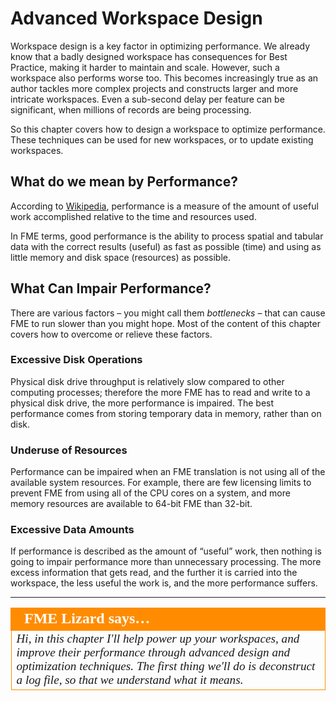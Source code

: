 # Advanced Workspace Design #

Workspace design is a key factor in optimizing performance. We already know that a badly designed workspace has consequences for Best Practice, making it harder to maintain and scale. However, such a workspace also performs worse too. This becomes increasingly true as an author tackles more complex projects and constructs larger and more intricate workspaces. Even a sub-second delay per feature can be significant, when millions of records are being processing. 

So this chapter covers how to design a workspace to optimize performance. These techniques can be used for new workspaces, or to update existing workspaces. 

## What do we mean by Performance? ##

According to [Wikipedia](https://en.wikipedia.org/wiki/Computer_performance), performance is a measure of the amount of useful work accomplished relative to the time and resources used.

In FME terms, good performance is the ability to process spatial and tabular data with the correct results (useful) as fast as possible (time) and using as little memory and disk space (resources) as possible.


## What Can Impair Performance? ##

There are various factors – you might call them *bottlenecks* – that can cause FME to run slower than you might hope. Most of the content of this chapter covers how to overcome or relieve these factors.


### Excessive Disk Operations ###

Physical disk drive throughput is relatively slow compared to other computing processes; therefore the more FME has to read and write to a physical disk drive, the more performance is impaired. The best performance comes from storing temporary data in memory, rather than on disk.

### Underuse of Resources ###

Performance can be impaired when an FME translation is not using all of the available system resources. For example, there are few licensing limits to prevent FME from using all of the CPU cores on a system, and more memory resources are available to 64-bit FME than 32-bit.

### Excessive Data Amounts ###

If performance is described as the amount of “useful” work, then nothing is going to impair performance more than unnecessary processing. The more excess information that gets read, and the further it is carried into the workspace, the less useful the work is, and the more performance suffers.

---

<table style="border-spacing: 0px">
<tr>
<td style="vertical-align:middle;background-color:darkorange;border: 2px solid darkorange">
<i class="fa fa-quote-left fa-lg fa-pull-left fa-fw" style="color:white;padding-right: 12px;vertical-align:text-top"></i>
<span style="color:white;font-size:x-large;font-weight: bold;font-family:serif">FME Lizard says…</span>
</td>
</tr>

<tr>
<td style="border: 1px solid darkorange">
<span style="font-family:serif; font-style:italic; font-size:larger">
Hi, in this chapter I'll help power up your workspaces, and improve their performance through advanced design and optimization techniques. The first thing we'll do is deconstruct a log file, so that we understand what it means.
</span>
</td>
</tr>
</table>
